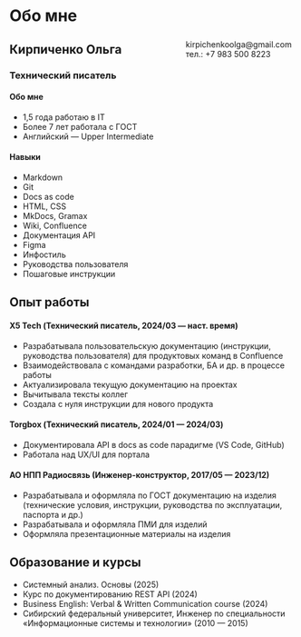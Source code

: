 # Обо мне

<span style="float:right;padding:6px"> 
  kirpichenkoolga@gmail.com <br> тел.: +7 983 500 8223
</span>

## Кирпиченко Ольга
### Технический писатель 

#### Обо мне
* 1,5 года работаю в IT
* Более 7 лет работала с ГОСТ
* Английский — Upper Intermediate

#### Навыки

* Markdown
* Git
* Docs as code
* HTML, CSS
* MkDocs, Gramax
* Wiki, Confluence
* Документация API
* Figma
* Инфостиль
* Руководства пользователя
* Пошаговые инструкции

## Опыт работы

#### X5 Tech (Технический писатель, 2024/03 — наст. время) 

* Разрабатывала пользовательскую документацию (инструкции, руководства пользователя) для продуктовых команд в Confluence
* Взаимодействовала с командами разработки, БА и др. в процессе работы
* Актуализировала текущую документацию на проектах
* Вычитывала тексты коллег
* Создала с нуля инструкции для нового продукта

#### Torgbox (Технический писатель, 2024/01 — 2024/03) 

* Документировала API в docs as code парадигме (VS Code, GitHub)
* Работала над UX/UI для портала

#### АО НПП Радиосвязь (Инженер-конструктор, 2017/05 — 2023/12)

* Разрабатывала и оформляла по ГОСТ документацию на изделия (технические условия, инструкции, руководства по эксплуатации, паспорта и др.)
* Разрабатывала и оформляла ПМИ для изделий
* Оформляла презентационные материалы на изделия

## Образование и курсы

* Системный анализ. Основы (2025)
* Курс по документированию REST API (2024)
* Business English: Verbal & Written Communication course (2024)
* Сибирский федеральный университет, Инженер по специальности «Информационные системы и технологии» (2010 — 2015)
